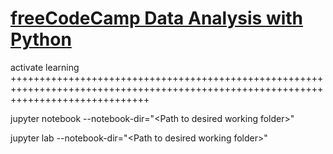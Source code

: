 # [freeCodeCamp Data Analysis with Python](https://www.youtube.com/watch?v=r-uOLxNrNk8)
activate learning
++++++++++++++++++++++++++++++++++++++++++++++++++++++++++++++++++++++++++++++++++++++++++++++++++++++++++++++++++++++++++++++++++++

jupyter notebook --notebook-dir="\<Path to desired working folder\>"

jupyter lab --notebook-dir="\<Path to desired working folder\>"